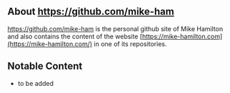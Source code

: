 ## About https://github.com/mike-ham

https://github.com/mike-ham is the personal github site of Mike Hamilton and also contains the content of the website [https://mike-hamilton.com](https://mike-hamilton.com/) in one of its repositories. 

## Notable Content

- to be added

